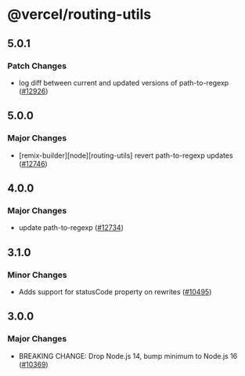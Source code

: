 # @vercel/routing-utils

## 5.0.1

### Patch Changes

- log diff between current and updated versions of path-to-regexp ([#12926](https://github.com/vercel/vercel/pull/12926))

## 5.0.0

### Major Changes

- [remix-builder][node][routing-utils] revert path-to-regexp updates ([#12746](https://github.com/vercel/vercel/pull/12746))

## 4.0.0

### Major Changes

- update path-to-regexp ([#12734](https://github.com/vercel/vercel/pull/12734))

## 3.1.0

### Minor Changes

- Adds support for statusCode property on rewrites ([#10495](https://github.com/vercel/vercel/pull/10495))

## 3.0.0

### Major Changes

- BREAKING CHANGE: Drop Node.js 14, bump minimum to Node.js 16 ([#10369](https://github.com/vercel/vercel/pull/10369))
